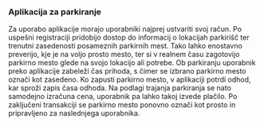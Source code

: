 <h3>Aplikacija za parkiranje</h3>

Za uporabo aplikacije morajo uporabniki najprej ustvariti svoj račun. Po uspešni registraciji pridobijo dostop do informacij o lokacijah parkirišč ter trenutni zasedenosti posameznih parkirnih mest. Tako lahko enostavno preverijo, kje je na voljo prosto mesto, ter si v realnem času zagotovijo parkirno mesto glede na svojo lokacijo ali potrebe.
Ob parkiranju uporabnik preko aplikacije zabeleži čas prihoda, s čimer se izbrano parkirno mesto označi kot zasedeno. Ko zapusti parkirno mesto, v aplikaciji potrdi odhod, kar sproži zapis časa odhoda. Na podlagi trajanja parkiranja se nato samodejno izračuna cena, uporabnik pa lahko takoj izvede plačilo.
Po zaključeni transakciji se parkirno mesto ponovno označi kot prosto in pripravljeno za naslednjega uporabnika.
